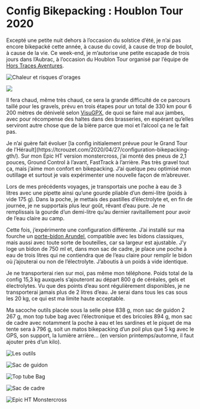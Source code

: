 # Config Bikepacking : Houblon Tour 2020

Excepté une petite nuit dehors à l’occasion du solstice d’été, je n’ai pas encore bikepacké cette année, à cause du covid, à cause de trop de boulot, à cause de la vie. Ce week-end, je m’autorise une petite escapade de trois jours dans l’Aubrac, à l’occasion du Houblon Tour organisé par l’équipe de [Hors Traces Aventures](https://www.hors-traces-aventures.fr/).<span id="more-54570"></span>

![Chaleur et risques d'orages](https://tcrouzet.com/images_tc/2020/07/houblon1.png)

![](https://tcrouzet.com/images_tc/2020/07/houblon2.png)

Il fera chaud, même très chaud, ce sera la grande difficulté de ce parcours taillé pour les gravels, prévu en trois étapes pour un total de 330 km pour 6 200 mètres de dénivelé selon [VisuGPX](https://www.visugpx.com/), de quoi se faire mal aux jambes, avec pour récompense des haltes dans des brasseries, en espérant qu’elles serviront autre chose que de la bière parce que moi et l’alcool ça ne le fait pas.

<div class="iframe" id="iframe4"></div>
Je n’ai guère fait évoluer [la config initialement prévue pour le Grand Tour de l’Hérault](https://tcrouzet.com/2020/04/27/configuration-bikepacking-gth/). Sur mon Epic HT version monstercross, j’ai monté des pneus de 2,1 pouces, Ground Control à l’avant, FastTrack à l’arrière. Pas très gravel tout ça, mais j’aime mon confort en bikepacking. J’ai quelque peu optimisé mon outillage et surtout je vais expérimenter une nouvelle façon de m’abreuver.

Lors de mes précédents voyages, je transportais une poche à eau de 3 litres avec une pipette ainsi qu’une gourde pliable d’un demi-litre (poids à vide 175 g). Dans la poche, je mettais des pastilles d’électrolyte et, en fin de journée, je ne supportais plus leur goût, rêvant d’eau pure. Je ne remplissais la gourde d’un demi-litre qu’au dernier ravitaillement pour avoir de l’eau claire au camp.

Cette fois, j’expérimente une configuration différente. J’ai installé sur ma fourche un [porte-bidon Arundel](https://withspirit.fr/home/1047-arundel-looney-bin-porte-bidon.html), compatible avec les bidons classiques, mais aussi avec toute sorte de bouteilles, car sa largeur est ajustable. J’y loge un bidon de 750 ml et, dans mon sac de cadre, je place une poche à eau de trois litres qui ne contiendra que de l’eau claire pour remplir le bidon où j’ajouterai ou non de l’électrolyte. J’aboutis à un poids à vide identique.

Je ne transporterai rien sur moi, pas même mon téléphone. Poids total de la config 15,3 kg auxquels s’ajouteront au départ 800 g de céréales, gels et électrolytes. Vu que des points d’eau sont régulièrement disponibles, je ne transporterai jamais plus de 2 litres d’eau. Je serai dans tous les cas sous les 20 kg, ce qui est ma limite haute acceptable.

Ma sacoche outils placée sous la selle pèse 838 g, mon sac de guidon 2 267 g, mon top tube bag avec l’électronique et des bricoles 894 g, mon sac de cadre avec notamment la poche à eau et les sardines et le piquet de ma tente sera à 796 g, soit un matos bikepacking d’un poil plus que 5 kg avec le GPS, son support, la lumière arrière… (en version printemps/automne, il faut ajouter près d’un kilo).

![Les outils](https://tcrouzet.com/images_tc/2020/07/P1110153.jpeg)

![Sac de guidon](https://tcrouzet.com/images_tc/2020/07/P1110155-1.jpeg)

![Top tube Bag](https://tcrouzet.com/images_tc/2020/07/P1110157.jpeg)

![Sac de cadre](https://tcrouzet.com/images_tc/2020/07/P1110159.jpeg)

![Epic HT Monstercross](https://tcrouzet.com/images_tc/2020/07/IMG_2076.jpeg)